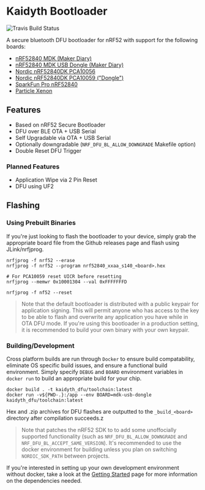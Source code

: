 # Kaidyth Bootloader

![Travis Build Status](https://img.shields.io/travis/com/charlesportwoodii/kaidyth_nrf52_bootloader.svg?label=TravisCI&style=flat-square)

A secure bluetooth DFU bootloader for nRF52 with support for the following boards:

- [nRF52840 MDK (Maker Diary)](https://wiki.makerdiary.com/nrf52840-mdk/)
- [nRF52840 MDK USB Dongle (Maker Diary)](https://wiki.makerdiary.com/nrf52840-mdk-usb-dongle/)
- [Nordic nRF52840DK PCA10056](https://www.nordicsemi.com/Software-and-Tools/Development-Kits/nRF52840-DK)
- [Nordic nRF52840DK PCA10059 ("Dongle")](https://www.nordicsemi.com/Software-and-Tools/Development-Kits/nRF52840-Dongle)
- [SparkFun Pro nRF52840](https://www.sparkfun.com/products/15025)
- [Particle Xenon](https://docs.particle.io/xenon/)

## Features

- Based on nRF52 Secure Bootloader
- DFU over BLE OTA + USB Serial
- Self Upgradable via OTA + USB Serial
- Optionally downgradable (`NRF_DFU_BL_ALLOW_DOWNGRADE` Makefile option)
- Double Reset DFU Trigger

### Planned Features

- Application Wipe via 2 Pin Reset
- DFU using UF2

## Flashing

### Using Prebuilt Binaries

If you're just looking to flash the bootloader to your device, simply grab the appropriate board file from the Github releases page and flash using JLink/nrfjprog.

```
nrfjprog -f nrf52 --erase
nrfjprog -f nrf52 --program nrf52840_xxaa_s140_<board>.hex

# For PCA10059 reset UICR before resetting
nrfjprog --memwr 0x10001304 --val 0xFFFFFFFD

nrfjprog -f nf52 --reset
```

> Note that the default bootloader is distributed with a public keypair for application signing. This will permit anyone who has access to the key to be able to flash and overwrite any application you have while in OTA DFU mode. If you're using this bootloader in a production setting, it is recommended to build your own binary with your own keypair.

### Building/Development

Cross platform builds are run through `Docker` to ensure build compatability, eliminate OS specific build issues, and ensure a functional build environment. Simply specify `DEBUG` and `BOARD` environment variables in `docker run` to build an appropriate build for your chip.

```
docker build . -t kaidyth_dfu/toolchain:latest
docker run -v${PWD-.}:/app --env BOARD=mdk-usb-dongle kaidyth_dfu/toolchain:latest
```

Hex and .zip archives for DFU flashes are outputted to the `_build_<board>` directory after compilation succeeds.z

> Note that patches the nRF52 SDK to to add some unoffocially supported functionality (such as `NRF_DFU_BL_ALLOW_DOWNGRADE` and `NRF_DFU_BL_ACCEPT_SAME_VERSION`). It's recommended to use the docker environment for building unless you plan on switching `NORDIC_SDK_PATH` between projects.

If you're interested in setting up your own development environment without docker, take a look at the [Getting Started](https://github.com/charlesportwoodii/kaidyth_nrf52_bootloader/wiki/Getting-Started) page for more information on the dependencies needed.